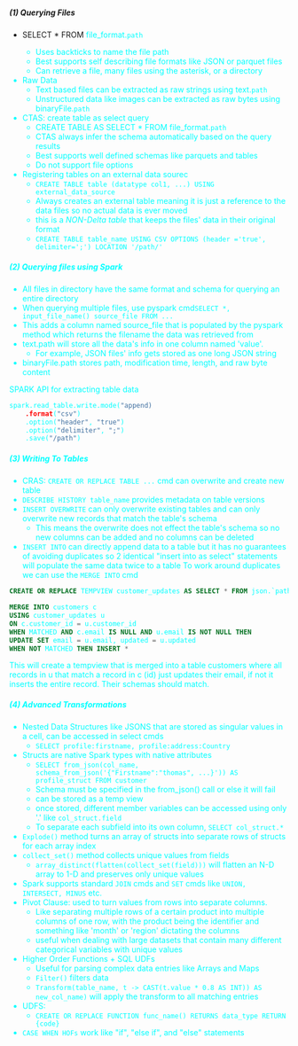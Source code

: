 ##### (1) Querying Files
- SELECT * FROM <font color='cyan'>file_format.`path`
	- Uses backticks to name the file path
	- Best supports self describing file formats like JSON or parquet files
	- Can retrieve a file, many files using the asterisk, or a directory
- Raw Data
	- Text based files can be extracted as raw strings using text.`path`
	- Unstructured data like images can be extracted as raw bytes using binaryFile.`path`
- CTAS: create table as select query
	- CREATE TABLE AS SELECT * FROM file_format.`path` 
	- CTAS always infer the schema automatically based on the query results
	- Best supports well defined schemas like parquets and tables
	- Do not support file options
- Registering tables on an external data sourec
	- `CREATE TABLE table (datatype col1, ...) USING external_data_source`
	- Always creates an external table meaning it is just a reference to the data files so no actual data is ever moved
	- this is a *NON-Delta table* that keeps the files' data in their original format
	- `CREATE TABLE table_name USING CSV OPTIONS (header ='true', delimiter=';') LOCATION '/path/'`

##### (2) Querying files using Spark 
- All files in directory have the same format and schema for querying an entire directory
- When querying multiple files, use pyspark cmd`SELECT *, input_file_name() source_file FROM ... `
- This adds a column named source_file that is populated by the pyspark method which returns the filename the data was retrieved from
- text.path will store all the data's info in one column named 'value'.
	- For example, JSON files' info gets stored as one long JSON string
- binaryFile.path stores path, modification time, length, and raw byte content

SPARK API for extracting table data
```python
spark.read_table.write.mode("append)
	.format("csv")
	.option("header", "true")
	.option("delimiter", ";")
	.save("/path")

```

##### (3) Writing To Tables
- CRAS: `CREATE OR REPLACE TABLE ...` cmd can overwrite and create new table
- `DESCRIBE HISTORY table_name` provides metadata on table versions
- `INSERT OVERWRITE` can only overwrite existing tables and can only overwrite new records that match the table's schema
	- This means the overwrite does not effect the table's schema so no new columns can be added and no columns can be deleted
- `INSERT INTO` can directly append data to a table but it has no guarantees of avoiding duplicates so 2 identical "insert into as select" statements will populate the same data twice to a table
To work around duplicates we can use the `MERGE INTO` cmd
```SQL
CREATE OR REPLACE TEMPVIEW customer_updates AS SELECT * FROM json.`path`;

MERGE INTO customers c
USING customer_updates u
ON c.customer_id = u.customer_id
WHEN MATCHED AND c.email IS NULL AND u.email IS NOT NULL THEN
UPDATE SET email = u.email, updated = u.updated
WHEN NOT MATCHED THEN INSERT *
```
This will create a tempview that is merged into a table customers where all records in u that match a record in c (id) just updates their email, if not it inserts the entire record. Their schemas should match.

##### (4) Advanced Transformations
- Nested Data Structures like JSONS that are stored as singular values in a cell, can be accessed in select cmds
	- `SELECT profile:firstname, profile:address:Country` 
- Structs are native Spark types with native attributes
	- `SELECT from_json(col_name, schema_from_json('{"Firstname":"thomas", ...}')) AS profile_struct FROM customer` 
	- Schema must be specified in the from_json() call or else it will fail
	- can be stored as a temp view
	- once stored, different member variables can be accessed using only '.' like `col_struct.field` 
	- To separate each subfield into its own column, `SELECT col_struct.*` 
- `Explode()` method turns an array of structs into separate rows of structs for each array index
- `collect_set()` method collects unique values from fields 
	- `array_distinct(flatten(collect_set(field)))` will flatten an N-D array to 1-D and preserves only unique values
- Spark supports standard `JOIN` cmds and `SET` cmds like `UNION, INTERSECT, MINUS` etc.
- Pivot Clause: used to turn values from rows into separate columns.
	- Like separating multiple rows of a certain product into multiple columns of one row, with the product being the identifier and something like 'month' or 'region' dictating the columns
	- useful when dealing with large datasets that contain many different categorical variables with unique values
- Higher Order Functions + SQL UDFs
	- Useful for parsing complex data entries like Arrays and Maps
	- `Filter()` filters data
	- `Transform(table_name, t -> CAST(t.value * 0.8 AS INT)) AS new_col_name)` will apply the transform to all matching entries
- UDFS: 
	- `CREATE OR REPLACE FUNCTION func_name() RETURNS data_type RETURN {code}`
- `CASE WHEN HOFs` work like "if", "else if", and "else" statements
